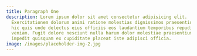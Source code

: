```yaml
---
title: Paragraph One
description: Lorem ipsum dolor sit amet consectetur adipisicing elit.
  Exercitationem dolorum animi ratione molestias dignissimos praesentium quae,
  hic quis unde delectus eius officiis eos laudantium temporibus repudiandae
  veniam. Fugit dolore nesciunt nulla harum dolor molestiae praesentium voluptas
  impedit quisquam ex cupiditate placeat iste adipisci officia.
image: /images/placeholder-img-2.jpg
---
```

